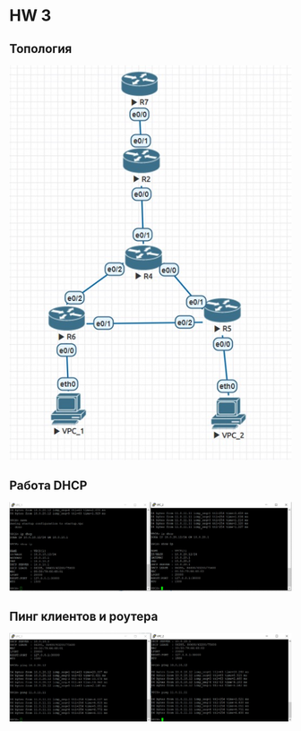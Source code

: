 # HW 3

## Топология

![image info](t3.jpeg)


## Работа DHCP

![image info](test3.jpeg)

## Пинг клиентов и роутера

![image info](test4.jpeg)
